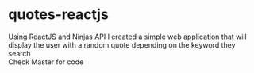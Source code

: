 # quotes-reactjs
Using ReactJS and Ninjas API I created a simple web application that will display the user with a random quote depending on the keyword they search
<br>Check Master for code
